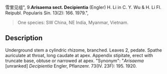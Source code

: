 雪里见组",
9.**Arisaema sect. Decipientia** (Engler) H. Li in C. Y. Wu & H. Li Fl. Reipubl. Popularis Sin. 13(2): 166. 1979.",

> One species: SW China, NE India, Myanmar, Vietnam.

## Description
Underground stem a cylindric rhizome, branched. Leaves 2, pedate. Spathe auriculate at throat, long caudate at apex. Appendix stipitate, erect with truncate base, obtuse or narrowed at apex.
  "Synonym": "*Arisaema* [unranked] *Decipientia* Engler, Pflanzenr. 73(IV. 23F): 195. 1920.
